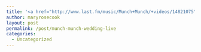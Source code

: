 ```yaml
---
title: '<a href="http://www.last.fm/music/Munch+Munch/+videos/14821075">Munch Munch - Wedding (Live)</a>'
author: maryrosecook
layout: post
permalink: /post/munch-munch-wedding-live
categories:
  - Uncategorized
---
```

